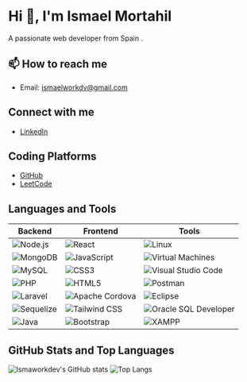 # Hi 👋, I'm Ismael Mortahil 
A passionate web developer from Spain .

## 📫 How to reach me
- Email: [ismaelworkdv@gmail.com](mailto:ismaelworkdv@gmail.com)


## Connect with me
- [LinkedIn](https://www.linkedin.com/in/ismael-mortahil-26683b33a)

## Coding Platforms
- [GitHub](https://github.com/Ismaworkdev)
- [LeetCode](https://leetcode.com/u/ismaelmorta/)



## Languages and Tools  


| Backend          | Frontend        | Tools                  |
|------------------|-----------------|------------------------|
| ![Node.js](https://img.shields.io/badge/-Node.js-339933?style=flat&logo=nodedotjs&logoColor=white) | ![React](https://img.shields.io/badge/-React-61DAFB?style=flat&logo=react&logoColor=white) | ![Linux](https://img.shields.io/badge/-Linux-FCC624?style=flat&logo=linux&logoColor=black) |
| ![MongoDB](https://img.shields.io/badge/-MongoDB-47A248?style=flat&logo=mongodb&logoColor=white) | ![JavaScript](https://img.shields.io/badge/-JavaScript-F7DF1E?style=flat&logo=javascript&logoColor=black) | ![Virtual Machines](https://img.shields.io/badge/-Virtual%20Machines-326CE5?style=flat&logo=vmware&logoColor=white) |
| ![MySQL](https://img.shields.io/badge/-MySQL-4479A1?style=flat&logo=mysql&logoColor=white) | ![CSS3](https://img.shields.io/badge/-CSS3-1572B6?style=flat&logo=css3&logoColor=white) | ![Visual Studio Code](https://img.shields.io/badge/-VS%20Code-007ACC?style=flat&logo=visualstudiocode&logoColor=white) |
| ![PHP](https://img.shields.io/badge/-PHP-777BB4?style=flat&logo=php&logoColor=white) | ![HTML5](https://img.shields.io/badge/-HTML5-E34F26?style=flat&logo=html5&logoColor=white) | ![Postman](https://img.shields.io/badge/-Postman-FF6C37?style=flat&logo=postman&logoColor=white) |
| ![Laravel](https://img.shields.io/badge/-Laravel-FF2D20?style=flat&logo=laravel&logoColor=white) | ![Apache Cordova](https://img.shields.io/badge/-Apache%20Cordova-4F5B93?style=flat&logo=apachecordova&logoColor=white) | ![Eclipse](https://img.shields.io/badge/-Eclipse-2C2255?style=flat&logo=eclipseide&logoColor=white) |
| ![Sequelize](https://img.shields.io/badge/-Sequelize-52B0E7?style=flat&logo=sequelize&logoColor=white) | ![Tailwind CSS](https://img.shields.io/badge/-Tailwind%20CSS-38B2AC?style=flat&logo=tailwindcss&logoColor=white) | ![Oracle SQL Developer](https://img.shields.io/badge/-Oracle%20SQL%20Developer-F80000?style=flat&logo=oracle&logoColor=white) |
| ![Java](https://img.shields.io/badge/-Java-007396?style=flat&logo=java&logoColor=white) | ![Bootstrap](https://img.shields.io/badge/-Bootstrap-7952B3?style=flat&logo=bootstrap&logoColor=white) | ![XAMPP](https://img.shields.io/badge/-XAMPP-FB7A24?style=flat&logo=xampp&logoColor=white) |


## GitHub Stats and  Top Languages
![Ismaworkdev's GitHub stats](https://github-readme-stats.vercel.app/api?username=Ismaworkdev&show_icons=true&theme=radical)
![Top Langs](https://github-readme-stats.vercel.app/api/top-langs/?username=Ismaworkdev&layout=compact&theme=radical)
